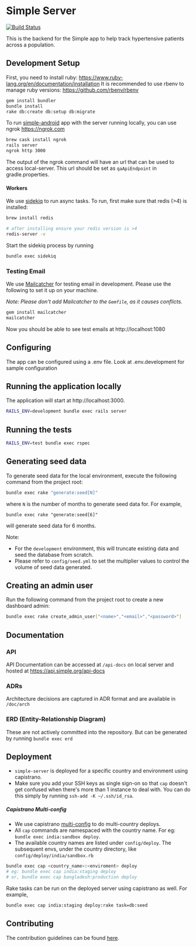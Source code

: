 # Simple Server

[![Build Status](https://semaphoreci.com/api/v1/resolvetosavelives/simple-server/branches/master/badge.svg)](https://semaphoreci.com/resolvetosavelives/simple-server)

This is the backend for the Simple app to help track hypertensive patients across a population.

## Development Setup
First, you need to install ruby: https://www.ruby-lang.org/en/documentation/installation
It is recommended to use rbenv to manage ruby versions: https://github.com/rbenv/rbenv
```bash
gem install bundler
bundle install
rake db:create db:setup db:migrate
```

To run [simple-android](https://github.com/simpledotorg/simple-android/) app with the server running locally, you can use ngrok https://ngrok.com
```bash
brew cask install ngrok
rails server
ngrok http 3000
```
The output of the ngrok command will have an url that can be used to access local-server. 
This url should be set as `qaApiEndpoint` in gradle.properties.

#### Workers

We use [sidekiq](https://github.com/mperham/sidekiq) to run async tasks. To run, first make sure that redis (>4) is installed:

```bash
brew install redis

# after installing ensure your redis version is >4
redis-server -v
```

Start the sidekiq process by running

```bash
bundle exec sidekiq
```

### Testing Email

We use [Mailcatcher](https://mailcatcher.me/) for testing email in development. Please use the
following to set it up on your machine.

_Note: Please don't add Mailcatcher to the `Gemfile`, as it causes conflicts._

```bash
gem install mailcatcher
mailcatcher
```

Now you should be able to see test emails at http://localhost:1080

## Configuring
The app can be configured using a .env file. Look at .env.development for sample configuration

## Running the application locally
The application will start at http://localhost:3000.
```bash
RAILS_ENV=development bundle exec rails server
```

## Running the tests
```bash
RAILS_ENV=test bundle exec rspec
```

## Generating seed data

To generate seed data for the local environment, execute the following command from the project root:

```bash
bundle exec rake "generate:seed[N]"
```

where `N` is the number of months to generate seed data for. For example,

```shell
bundle exec rake "generate:seed[6]"
```

will generate seed data for 6 months.

Note: 

* For the `development` environment, this will truncate existing data and seed the database
from scratch.
* Please refer to `config/seed.yml` to set the multiplier values to control the volume of seed data generated.

## Creating an admin user

Run the following command from the project root to create a new dashboard admin:
```bash
bundle exec rake create_admin_user["<name>","<email>","<password>"]
```

## Documentation

### API

API Documentation can be accessed at `/api-docs` on local server and hosted at https://api.simple.org/api-docs

### ADRs

Architecture decisions are captured in ADR format and are available in `/doc/arch`

### ERD (Entity-Relationship Diagram)

These are not actively committed into the repository. But can be generated by running `bundle exec erd`


## Deployment
* `simple-server` is deployed for a specific country and environment using capistrano.
* Make sure you add your SSH keys as single sign-on so that `cap` doesn't get confused when there's more than 1 instance to deal with. You can do this simply by running `ssh-add -K ~/.ssh/id_rsa`. 

##### Capistrano Multi-config 
* We use capistrano [multi-config](https://github.com/railsware/capistrano-multiconfig) to do multi-country deploys. 
* All `cap` commands are namespaced with the country name. For eg: `bundle exec india:sandbox deploy`. 
* The available country names are listed under `config/deploy`. The subsequent envs, under the country directory, like `config/deploy/india/sandbox.rb`

```bash
bundle exec cap <country_name>:<enviroment> deploy
# eg: bundle exec cap india:staging deploy
# or, bundle exec cap bangladesh:production deploy
```

Rake tasks can be run on the deployed server using capistrano as well. For example,
```bash
bundle exec cap india:staging deploy:rake task=db:seed
```

## Contributing

The contribution guidelines can be found [here](doc/contributing.md).

